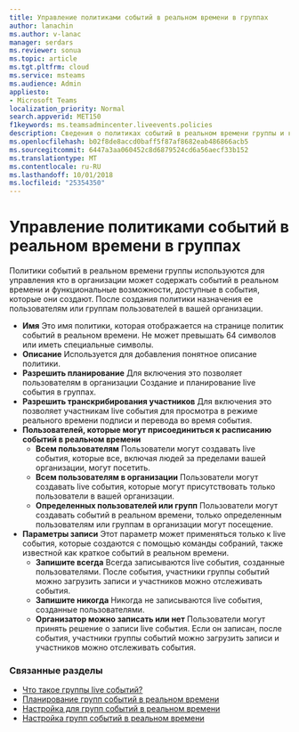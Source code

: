 ```yaml
---
title: Управление политиками событий в реальном времени в группах
author: lanachin
ms.author: v-lanac
manager: serdars
ms.reviewer: sonua
ms.topic: article
ms.tgt.pltfrm: cloud
ms.service: msteams
ms.audience: Admin
appliesto:
- Microsoft Teams
localization_priority: Normal
search.appverid: MET150
f1keywords: ms.teamsadmincenter.liveevents.policies
description: Сведения о политиках событий в реальном времени группы и как их использовать для управления параметрами для пользователей в вашей организации, хранение событий в реальном времени.
ms.openlocfilehash: b02f8de8accd0baff5f87af8682eab486866acb5
ms.sourcegitcommit: 6447a3aa060452c8d6879524cd6a56aecf33b152
ms.translationtype: MT
ms.contentlocale: ru-RU
ms.lasthandoff: 10/01/2018
ms.locfileid: "25354350"
---
```

# <a name="manage-live-events-policies-in-teams"></a>Управление политиками событий в реальном времени в группах

Политики событий в реальном времени группы используются для управления кто в организации может содержать событий в реальном времени и функциональные возможности, доступные в события, которые они создают. После создания политики назначения ее пользователям или группам пользователей в вашей организации. 

- **Имя** Это имя политики, которая отображается на странице политик событий в реальном времени. Не может превышать 64 символов или иметь специальные символы.  
- **Описание** Используется для добавления понятное описание политики. 
- **Разрешить планирование** Для включения это позволяет пользователям в организации Создание и планирование live события в группах.  
- **Разрешить транскрибирования участников** Для включения это позволяет участникам live события для просмотра в режиме реального времени подписи и перевода во время события. 
- **Пользователей, которые могут присоединиться к расписанию событий в реальном времени**
    - **Всем пользователям** Пользователи могут создавать live события, которые все, включая людей за пределами вашей организации, могут посетить.  
    - **Всем пользователям в организации** Пользователи могут создавать live события, которые могут присутствовать только пользователи в вашей организации. 
    - **Определенных пользователей или групп** Пользователи могут создавать событий в реальном времени, только определенным пользователям или группам в организации могут посещение. 
- **Параметры записи** Этот параметр может применяться только к live события, которые создаются с помощью команды собраний, также известной как краткое событий в реальном времени.  
    - **Запишите всегда** Всегда записываются live события, созданные пользователями. После события, участники группы событий можно загрузить записи и участников можно отслеживать события. 
    - **Запишите никогда** Никогда не записываются live события, созданные пользователями.
    - **Организатор можно записать или нет** Пользователи могут принять решение о записи live события. Если он записан, после события, участники группы событий можно загрузить записи и участников можно отслеживать события. 

 ### <a name="related-topics"></a>Связанные разделы
- [Что такое группы live событий?](what-are-teams-live-events.md)
- [Планирование групп событий в реальном времени](plan-for-teams-live-events.md)
- [Настройка для групп событий в реальном времени](set-up-for-teams-live-events.md)
- [Настройка групп событий в реальном времени](configure-teams-live-events.md)
